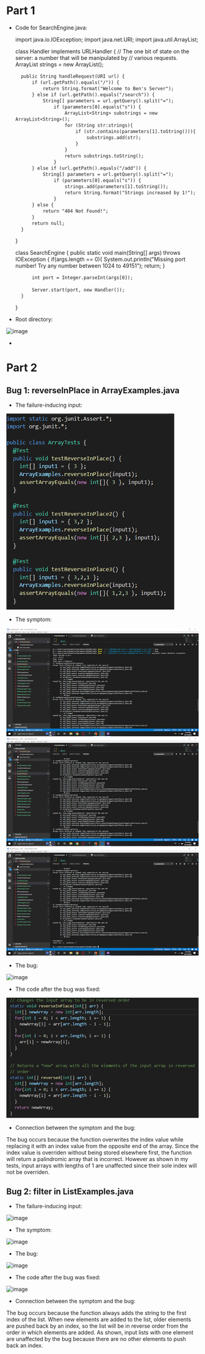 # Part 1

* Code for SearchEngine.java:

    import java.io.IOException;
    import java.net.URI;
    import java.util.ArrayList;

    class Handler implements URLHandler {
        // The one bit of state on the server: a number that will be manipulated by
        // various requests.
        ArrayList<String> strings = new ArrayList<String>();

        public String handleRequest(URI url) {
            if (url.getPath().equals("/")) {
                return String.format("Welcome to Ben's Server");
            } else if (url.getPath().equals("/search")) {
                String[] parameters = url.getQuery().split("=");
                    if (parameters[0].equals("s")) {
                        ArrayList<String> substrings = new ArrayList<String>();
                        for (String str:strings){
                            if (str.contains(parameters[1].toString())){
                                substrings.add(str);
                            }  
                        }
                        return substrings.toString();
                    }
            } else if (url.getPath().equals("/add")) {
                String[] parameters = url.getQuery().split("=");
                    if (parameters[0].equals("s")) {
                        strings.add(parameters[1].toString());
                        return String.format("Strings increased by 1!");
                    }
            } else {
                return "404 Not Found!";
            }
            return null;
        }
    }

    class SearchEngine {
        public static void main(String[] args) throws IOException {
            if(args.length == 0){
                System.out.println("Missing port number! Try any number between 1024 to 49151");
                return;
            }

            int port = Integer.parseInt(args[0]);

            Server.start(port, new Handler());
        }
    }

   
  
* Root directory:
  
![image](https://user-images.githubusercontent.com/55713184/195969906-8777b03c-4598-4a9a-9b8b-23866471347a.png)  

* 

# Part 2

## Bug 1: reverseInPlace in ArrayExamples.java

* The failure-inducing input:

![image](reverseInPlaceinp1.png)

* The symptom:

![image](reverseInPlacesym1.png)
![image](reverseInPlacesym2.png)
![image](reverseInPlacesym3.png)

* The bug:

![image](https://user-images.githubusercontent.com/55713184/195968651-c5da3398-769e-4011-b790-a5c9b0b0072a.png)

* The code after the bug was fixed:

![image](reverseInPlacefix1.png)

* Connection between the symptom and the bug:

The bug occurs because the function overwrites the index value while replacing it with an index value from the opposite end of the array. Since the index value is overriden without being stored elsewhere first, the function will return a palindromic array that is incorrect. However as shown in my tests, input arrays with lengths of 1 are unaffected since their sole index will not be overriden.

## Bug 2: filter in ListExamples.java

* The failure-inducing input:

![image](https://user-images.githubusercontent.com/55713184/195968948-d449b860-04ec-4450-8646-b57c115b4415.png)

* The symptom:

![image](https://user-images.githubusercontent.com/55713184/195969564-b6acb358-5e84-46aa-a347-6a64c5f7e90c.png)

* The bug:

![image](https://user-images.githubusercontent.com/55713184/195968899-1b1f2ebd-2762-4a8e-a26e-1bf0b22e56d3.png)

* The code after the bug was fixed:

![image](https://user-images.githubusercontent.com/55713184/195968995-2d1971a4-408b-426a-ac60-b22221998d98.png)

* Connection between the symptom and the bug:

The bug occurs because the function always adds the string to the first index of the list. When new elements are added to the list, older elements are pushed back by an index, so the list will be in reverse order from the order in which elements are added. As shown, input lists with one element are unaffected by the bug because there are no other elements to push back an index.
